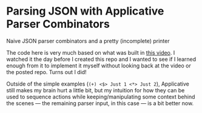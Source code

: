 # Parsing JSON with Applicative Parser Combinators

Naive JSON parser combinators and a pretty (incomplete) printer

The code here is very much based on what was built in [this video](https://www.youtube.com/watch?v=N9RUqGYuGfw). I watched it the day before I created this repo and I wanted to see if I learned enough from it to implement it myself without looking back at the video or the posted repo. Turns out I did!

Outside of the simple examples (`(+) <$> Just 1 <*> Just 2`), Applicative still makes my brain hurt a little bit, but my intuition for how they can be used to sequence actions while keeping/manipulating some context behind the scenes &mdash; the remaining parser input, in this case &mdash; is a bit better now.